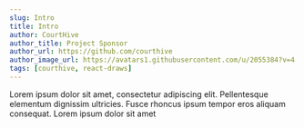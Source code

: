 ```yaml
---
slug: Intro
title: Intro
author: CourtHive
author_title: Project Sponsor
author_url: https://github.com/courthive
author_image_url: https://avatars1.githubusercontent.com/u/2055384?v=4
tags: [courthive, react-draws]
---
```


Lorem ipsum dolor sit amet, consectetur adipiscing elit. Pellentesque elementum dignissim ultricies. Fusce rhoncus ipsum tempor eros aliquam consequat. Lorem ipsum dolor sit amet
